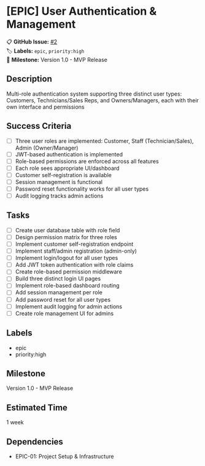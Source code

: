 # [EPIC] User Authentication & Management

📋 **GitHub Issue:** [#2](https://github.com/vishaltoora/GT-Automotives-App/issues/2)  
🏷️ **Labels:** `epic`, `priority:high`  
📅 **Milestone:** Version 1.0 - MVP Release  

## Description
Multi-role authentication system supporting three distinct user types: Customers, Technicians/Sales Reps, and Owners/Managers, each with their own interface and permissions

## Success Criteria
- [ ] Three user roles are implemented: Customer, Staff (Technician/Sales), Admin (Owner/Manager)
- [ ] JWT-based authentication is implemented
- [ ] Role-based permissions are enforced across all features
- [ ] Each role sees appropriate UI/dashboard
- [ ] Customer self-registration is available
- [ ] Session management is functional
- [ ] Password reset functionality works for all user types
- [ ] Audit logging tracks admin actions

## Tasks
- [ ] Create user database table with role field
- [ ] Design permission matrix for three roles
- [ ] Implement customer self-registration endpoint
- [ ] Implement staff/admin registration (admin-only)
- [ ] Implement login/logout for all user types
- [ ] Add JWT token authentication with role claims
- [ ] Create role-based permission middleware
- [ ] Build three distinct login UI pages
- [ ] Implement role-based dashboard routing
- [ ] Add session management per role
- [ ] Add password reset for all user types
- [ ] Implement audit logging for admin actions
- [ ] Create role management UI for admins

## Labels
- epic
- priority:high

## Milestone
Version 1.0 - MVP Release

## Estimated Time
1 week

## Dependencies
- EPIC-01: Project Setup & Infrastructure
